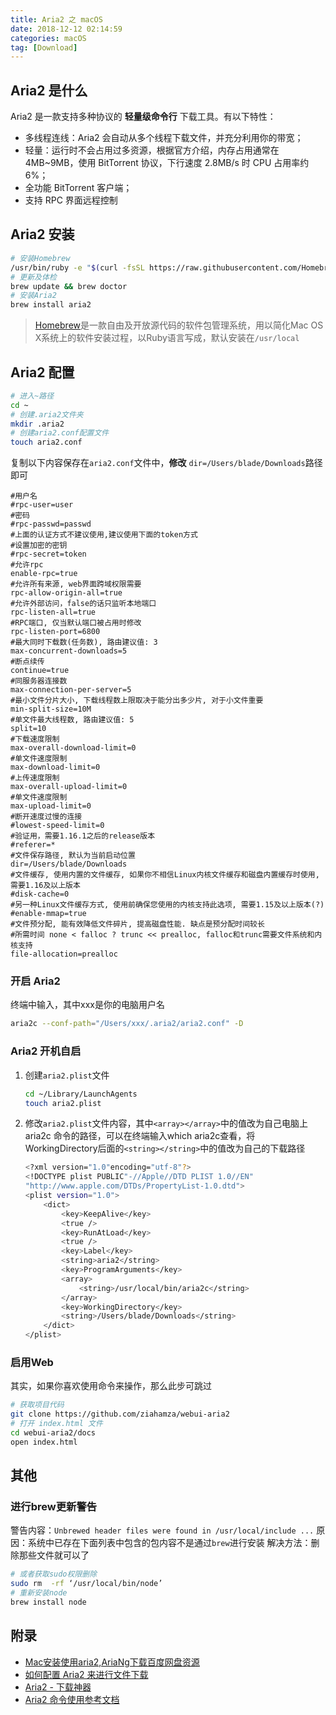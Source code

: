 ```yaml
---
title: Aria2 之 macOS
date: 2018-12-12 02:14:59
categories: macOS
tag: [Download]
---
```


## Aria2 是什么
Aria2 是一款支持多种协议的 **轻量级命令行** 下载工具。有以下特性：
* 多线程连线：Aria2 会自动从多个线程下载文件，并充分利用你的带宽；
* 轻量：运行时不会占用过多资源，根据官方介绍，内存占用通常在 4MB~9MB，使用 BitTorrent 协议，下行速度 2.8MB/s 时 CPU 占用率约 6%；
* 全功能 BitTorrent 客户端；
* 支持 RPC 界面远程控制

<!-- more -->

## Aria2 安装
```bash
# 安装Homebrew
/usr/bin/ruby -e "$(curl -fsSL https://raw.githubusercontent.com/Homebrew/install/master/install)"
# 更新及体检
brew update && brew doctor
# 安装Aria2
brew install aria2
```

> [Homebrew](https://brew.sh)是一款自由及开放源代码的软件包管理系统，用以简化Mac OS X系统上的软件安装过程，以Ruby语言写成，默认安装在`/usr/local`

## Aria2 配置

```bash
# 进入~路径
cd ~
# 创建.aria2文件夹
mkdir .aria2
# 创建aria2.conf配置文件
touch aria2.conf
```

复制以下内容保存在`aria2.conf`文件中，**修改** `dir=/Users/blade/Downloads`路径即可

```
#用户名
#rpc-user=user
#密码
#rpc-passwd=passwd
#上面的认证方式不建议使用,建议使用下面的token方式
#设置加密的密钥
#rpc-secret=token
#允许rpc
enable-rpc=true
#允许所有来源, web界面跨域权限需要
rpc-allow-origin-all=true
#允许外部访问，false的话只监听本地端口
rpc-listen-all=true
#RPC端口, 仅当默认端口被占用时修改
rpc-listen-port=6800
#最大同时下载数(任务数), 路由建议值: 3
max-concurrent-downloads=5
#断点续传
continue=true
#同服务器连接数
max-connection-per-server=5
#最小文件分片大小, 下载线程数上限取决于能分出多少片, 对于小文件重要
min-split-size=10M
#单文件最大线程数, 路由建议值: 5
split=10
#下载速度限制
max-overall-download-limit=0
#单文件速度限制
max-download-limit=0
#上传速度限制
max-overall-upload-limit=0
#单文件速度限制
max-upload-limit=0
#断开速度过慢的连接
#lowest-speed-limit=0
#验证用，需要1.16.1之后的release版本
#referer=*
#文件保存路径, 默认为当前启动位置
dir=/Users/blade/Downloads
#文件缓存, 使用内置的文件缓存, 如果你不相信Linux内核文件缓存和磁盘内置缓存时使用, 需要1.16及以上版本
#disk-cache=0
#另一种Linux文件缓存方式, 使用前确保您使用的内核支持此选项, 需要1.15及以上版本(?)
#enable-mmap=true
#文件预分配, 能有效降低文件碎片, 提高磁盘性能. 缺点是预分配时间较长
#所需时间 none < falloc ? trunc << prealloc, falloc和trunc需要文件系统和内核支持
file-allocation=prealloc
```

### 开启 Aria2
终端中输入，其中xxx是你的电脑用户名
```bash
aria2c --conf-path="/Users/xxx/.aria2/aria2.conf" -D
```

### Aria2 开机自启
1. 创建`aria2.plist`文件
    ```bash
    cd ~/Library/LaunchAgents
    touch aria2.plist
    ```
2. 修改`aria2.plist`文件内容，其中`<array></array>`中的值改为自己电脑上 aria2c 命令的路径，可以在终端输入which aria2c查看，将WorkingDirectory后面的`<string></string>`中的值改为自己的下载路径
    ```bash
    <?xml version="1.0"encoding="utf-8"?>
    <!DOCTYPE plist PUBLIC"-//Apple//DTD PLIST 1.0//EN"
    "http://www.apple.com/DTDs/PropertyList-1.0.dtd">
    <plist version="1.0">
        <dict>
            <key>KeepAlive</key>
            <true />
            <key>RunAtLoad</key>
            <true />
            <key>Label</key>
            <string>aria2</string>
            <key>ProgramArguments</key>
            <array>
                <string>/usr/local/bin/aria2c</string>
            </array>
            <key>WorkingDirectory</key>
            <string>/Users/blade/Downloads</string>
        </dict>
    </plist>
    ```

### 启用Web
其实，如果你喜欢使用命令来操作，那么此步可跳过
```bash
# 获取项目代码
git clone https://github.com/ziahamza/webui-aria2
# 打开 index.html 文件
cd webui-aria2/docs
open index.html
```

## 其他

### 进行brew更新警告
警告内容：`Unbrewed header files were found in /usr/local/include ...`
原因：系统中已存在下面列表中包含的包内容不是通过`brew`进行安装
解决方法：删除那些文件就可以了
```bash
# 或者获取sudo权限删除
sudo rm  -rf ‘/usr/local/bin/node’
# 重新安装node
brew install node
```

## 附录
* [Mac安装使用aria2,AriaNg下载百度网盘资源](https://blog.tearth.me/mac_aria2_ariang/)
* [如何配置 Aria2 来进行文件下载](https://mofiter.com/2018/08/19/%E5%A6%82%E4%BD%95%E9%85%8D%E7%BD%AE-Aria2-%E6%9D%A5%E8%BF%9B%E8%A1%8C%E6%96%87%E4%BB%B6%E4%B8%8B%E8%BD%BD/)
* [Aria2 - 下载神器](https://mac-setup.wildflame.org/aria_2/readme.html)
* [Aria2 命令使用参考文档](https://github.com/erasin/notes/blob/master/linux/soft/aria2.md)
